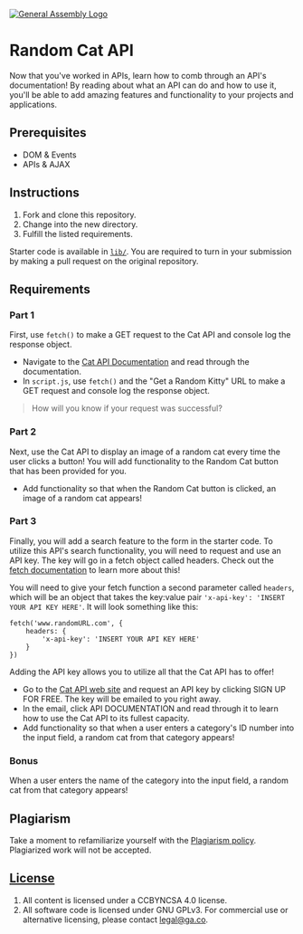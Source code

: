 [![General Assembly Logo](https://camo.githubusercontent.com/1a91b05b8f4d44b5bbfb83abac2b0996d8e26c92/687474703a2f2f692e696d6775722e636f6d2f6b6538555354712e706e67)](https://generalassemb.ly/education/web-development-immersive)

# Random Cat API

Now that you've worked in APIs, learn how to comb through an API's
documentation! By reading about what an API can do and how to use it, you'll be
able to add amazing features and functionality to your projects and
applications.

## Prerequisites

- DOM & Events
- APIs & AJAX

## Instructions

1. Fork and clone this repository.
2. Change into the new directory.
3. Fulfill the listed requirements.

Starter code is available in [`lib/`](lib/). You are required to turn in your
submission by making a pull request on the original repository.

## Requirements

### Part 1

First, use `fetch()` to make a GET request to the Cat API and console log the
response object.

- Navigate to the [Cat API Documentation](https://docs.thecatapi.com/) and read
  through the documentation.
- In `script.js`, use `fetch()` and the "Get a Random Kitty" URL to make a GET
  request and console log the response object.

> How will you know if your request was successful?

### Part 2

Next, use the Cat API to display an image of a random cat every time the user
clicks a button! You will add functionality to the Random Cat button that has
been provided for you.

- Add functionality so that when the Random Cat button is clicked, an image of a
  random cat appears!

### Part 3

Finally, you will add a search feature to the form in the starter code. To
utilize this API's search functionality, you will need to request and use an API
key. The key will go in a fetch object called headers. Check out the
[fetch documentation](https://developer.mozilla.org/en-US/docs/Web/API/Fetch_API/Using_Fetch)
to learn more about this!

You will need to give your fetch function a second parameter called `headers`,
which will be an object that takes the key:value pair
`'x-api-key': 'INSERT YOUR API KEY HERE'`. It will look something like this:

```
fetch('www.randomURL.com', {
    headers: {
        'x-api-key': 'INSERT YOUR API KEY HERE'
    }
})
```

Adding the API key allows you to utilize all that the Cat API has to offer!

- Go to the [Cat API web site](https://thecatapi.com/) and request an API key by
  clicking SIGN UP FOR FREE. The key will be emailed to you right away.
- In the email, click API DOCUMENTATION and read through it to learn how to use
  the Cat API to its fullest capacity.
- Add functionality so that when a user enters a category's ID number into the
  input field, a random cat from that category appears!

### Bonus

When a user enters the name of the category into the input field, a random cat
from that category appears!

## Plagiarism

Take a moment to refamiliarize yourself with the
[Plagiarism policy](https://git.generalassemb.ly/DC-WDI/Administrative/blob/master/plagiarism.md).
Plagiarized work will not be accepted.

## [License](LICENSE)

1.  All content is licensed under a CC­BY­NC­SA 4.0 license.
2.  All software code is licensed under GNU GPLv3. For commercial use or
    alternative licensing, please contact legal@ga.co.
